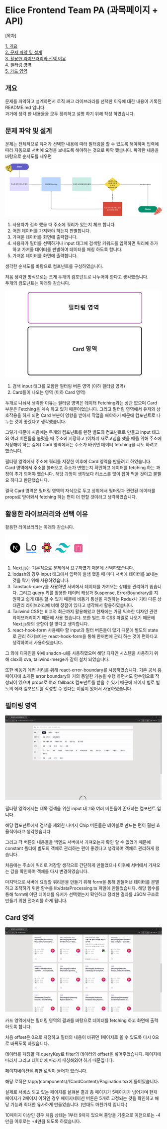 # Elice Frontend Team PA (과목페이지 + API)

[목차]

[1. 개요](#개요) <br />
[2. 문제 파악 및 설계](#문제-파악-및-설계) <br />
[3. 활용한 라이브러리와 선택 이유](#활용한-라이브러리와-선택-이유)<br />
[4. 필터링 영역](#필터링-영역)<br />
[5. 카드 영역](#card-영역)<br />

## 개요

문제를 파악하고 설계하면서 로직 짜고 라이브러리를 선택한 이유에 대한 내용이 기록된 README.md 입니다. <br />
과거에 생각 한 내용들을 모두 정리하고 설명 하기 위해 작성 하였습니다. <br />

## 문제 파악 및 설계

문제는 전체적으로 유저가 선택한 내용에 따라 필터링을 할 수 있도록 해야하며 입력에 따라 자동으로 서버에 요청을 보내도록 해야하는 것으로 파악 했습니다. 파악한 내용을 바탕으로 순서도를 세우면

![flowchart.png](document/images/workflowchart.png)

1. 사용자가 접속 했을 때 주소에 쿼리가 있는지 체크 합니다.
2. 어떤 데이터를 가져와야 하는지 판별합니다.
3. 가져온 데이터를 화면에 출력합니다.
4. 사용자가 필터를 선택하거나 input 태그에 검색할 키워드를 입력하면 쿼리에 추가하고 가져올 데이터를 판별하여 데이터를 페칭 하도록 합니다.
5. 가져온 데이터를 화면에 출력합니다.

생각한 순서도를 바탕으로 컴포넌트를 구성하였습니다.

처음 생각한 방식으로는 크게 두개의 컴포넌트로 나누어야 한다고 생각했습니다.<br />
두개의 컴포넌트는 아래와 같습니다.

![ComponentStructure.png](document/images/ComponentStructure.png)

1. 검색 input 태그를 포함한 필터링 버튼 영역 (이하 필터링 영역)
2. Card들이 나오는 영역 (이하 Card 영역)

두개로 나눠서 생각한 이유는 필터링 영역은 데이터 Fetching과는 상관 없으며 Card 부분은 Fetching을 계속 하고 있기 때문이었습니다. 그리고 필터링 영역에서 유저와 상호작용을 하게 되면 Card 부분이 영향을 받아서 작업을 해야하기 때문에 컴포넌트로 나누는 것이 좋겠다고 생각했습니다.<br />

그렇기 때문에 처음에는 두개의 컴포넌트를 완전 별도의 컴포넌트로 만들고 input 태그와 여러 버튼들을 눌렀을 때 주소에 저장하고 (어차피 새로고침을 했을 때를 위해 주소에 저장해야 하는 김에) Card 영역에서는 주소가 바뀌면 데이터 fetching을 시도 하려고 했습니다.

필터링 영역에서 주소에 쿼리를 저장한 이후에 Card 영역을 만들려고 하였습니다. Card 영역에서 주소를 불러오고 주소가 변했는지 확인하고 데이터를 fetching 하는 과정이 추가 되어야 했습니다. 해당 과정이 생각보다 리소스를 많이 잡아 먹을 것이고 불필요 하다고 판단했습니다.

결국 Card 영역은 필터링 영역의 자식으로 두고 상위에서 필터링과 관련된 데이터를 props로 받아와서 fetching 하는 편이 더 편할 것이라고 생각하였습니다.

## 활용한 라이브러리와 선택 이유

활용한 라이브러리는 아래와 같습니다.

![techstack.png](document/images/techstack.png)

1. Next.js는 기본적으로 문제에서 요구하였기 때문에 선택하였습니다.
2. lodash의 경우 input 태그에서 입력이 발생 했을 때 마다 서버에 데이터를 보내는 것을 막기 위해 사용하였습니다.
3. Tanstack-query를 사용하면 서버에서 데이터를 가져오는 상태를 관리하기 쉽습니다. 그리고 query 키를 활용한 데이터 캐싱과 Suspense, ErrorBoundrary를 지원하고 쉽게 대응 할 수 있기 때문에 비동기 통신을 지원하는 Redux나 기타 다른 상태관리 라이브러리에 비해 장점이 있다고 생각해서 활용하였습니다.
4. Tailwind CSS는 비교적 최근까지 활용해왔고 현재에는 가장 익숙한 디자인 관련 라이브러리이기 때문에 사용 했습니다. 또한 빌드 후 CSS 파일로 나오기 때문에 Next.js와의 궁합이 잘 맞다고 생각합니다.
5. react-hook-form 사용해야 할 input과 필터 버튼들이 많기 때문에 별도의 state로 관리 하기보다는 react-hook-form을 통해 한꺼번에 관리 하는 것이 편하다고 생각하여서 사용하였습니다.

그 외에 디자인을 위해 shadcn-ui를 사용하였으며 해당 디자인 시스템을 사용하기 위해 clsx와 cva, tailwind-merge가 같이 설치 되었습니다.

또한 비동기 에러 처리를 위해 react-error-boundary를 사용하였습니다. 기존 공식 홈페이지에 소개된 error boundary와 거의 동일한 기능을 수행 하면서도 함수형으로 작성되어 있으며 props로 여러 fallback 컴포넌트를 받을 수 있기 때문에 페이지 별로 별도의 에러 컴포넌트를 작성할 수 있다는 이점이 있어서 사용하였습니다.

## 필터링 영역

![filterArea_ani.gif](document/images/filterArea_ani.gif)

필터링 영역에서는 제목 검색을 위한 input 태그와 여러 버튼들이 존재하는 컴포넌트 입니다.

해당 컴포넌트에서 검색을 제외한 나머지 Chip 버튼들은 테이블로 만드는 편이 훨씬 효율적이라고 생각했습니다.

그리고 각 버튼의 내용들을 백엔드 서버에서 가져오는지 확인 할 수 없었기 때문에 constant 폴더에 별도의 객체로 관리하는 편이 좋겠다고 생각하여 객체로 관리하게 했습니다.

처음에는 주소에 쿼리로 저장할 생각으로 간단하게 만들었으나 이후에 서버에서 가져오는 값을 확인하여 객체를 다시 변경하였습니다.

마지막으로 서버에 요청할 쿼리문을 만들기 위해 form을 통해 만들어낸 데이터를 분별하고 조작하기 위한 함수를 lib/dataProcessing.ts 파일에 만들었습니다. 해당 함수를 통해 form에 어떤 데이터를 유저가 선택했는지 확인하고 정리한 결과를 JSON 구조로 만들기 위한 전처리를 하게 됩니다.

## Card 영역

![CardArea_ani.gif](document/images/CardArea_ani.gif)

카드 영역에서는 필터링 영역의 결과를 바탕으로 데이터를 fetching 하고 화면에 출력하도록 합니다.

처음 offset은 0으로 지정하고 필터의 내용이 바뀌면 1페이지로 올 수 있도록 다시 0으로 바뀌도록 하였습니다.

데이터를 페칭할 때 queryKey로 filter의 데이터와 offset을 넣어주었습니다. 페이지에 따라서 그리고 데이터에 따라서 페칭해와야 하기 때문입니다.

페이지네이션을 위한 로직이 들어가 있습니다.

해당 로직은 /app/(components)/(CardContent)/Pagination.tsx에 들어있습니다.

실제로 서비스 되고 있는 페이지를 살펴본 결과 총 페이지가 5페이지가 넘어가며 현재 페이지가 2페이지 이하인 경우 페이지네이션 버튼은 5개로 고정되는 것을 확인하고 해당 기능과 최대한 유사하게 만들었습니다. (반대도 마찬가지 입니다.)

10페이지 이상인 경우 처음 상태는 1부터 9까지 있으며 중앙을 기준으로 이전으로는 -4 만큼 이후로는 +4만큼 되도록 하였습니다.
